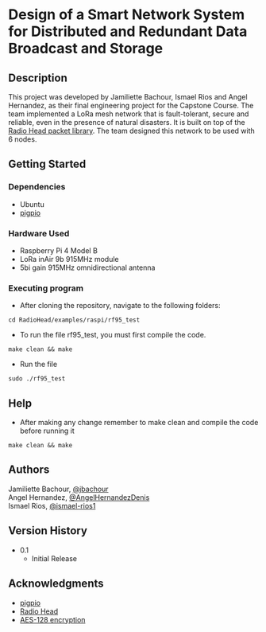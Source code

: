 # Design of a Smart Network System for Distributed and Redundant Data Broadcast and Storage


## Description

This project was developed by Jamiliette Bachour, Ismael Rios and Angel Hernandez, as their final engineering project for the Capstone Course.
The team implemented a LoRa mesh network that is fault-tolerant, secure and reliable, even in the presence of natural disasters.
It is built on top of the [Radio Head packet library](https://www.airspayce.com/mikem/arduino/RadioHead/). The team designed this network to be used with 6 nodes.

## Getting Started

### Dependencies

* Ubuntu
* [pigpio](https://abyz.me.uk/rpi/pigpio/)

### Hardware Used

* Raspberry Pi 4 Model B
* LoRa inAir 9b 915MHz module
* 5bi gain 915MHz omnidirectional antenna

### Executing program

* After cloning the repository, navigate to the following folders:
```
cd RadioHead/examples/raspi/rf95_test
```
* To run the file rf95_test, you must first compile the code.
```
make clean && make
```
* Run the file
```
sudo ./rf95_test
```
## Help

* After making any change remember to make clean and compile the code before running it
```
make clean && make
```

## Authors

Jamiliette Bachour, [@jbachour](https://github.com/jbachour) 
<br>Angel Hernandez, [@AngelHernandezDenis](https://github.com/AngelHernandezDenis)
<br>Ismael Rios, [@ismael-rios1](https://github.com/ismael-rios-1)

## Version History
* 0.1
    * Initial Release


## Acknowledgments
* [pigpio](https://abyz.me.uk/rpi/pigpio/)
* [Radio Head](https://www.airspayce.com/mikem/arduino/RadioHead/)
* [AES-128 encryption](https://github.com/ceceww/aes)
